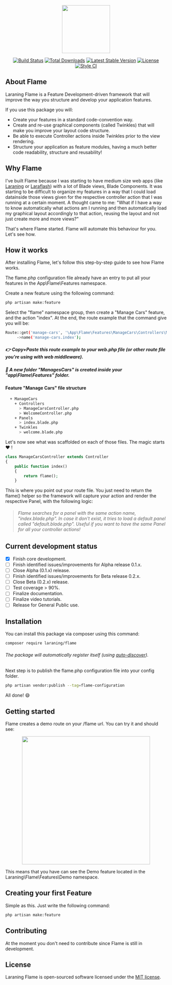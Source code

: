 <p align="center"><img src="https://flame.laraning.com/assets/logos/logo-deploy.jpg" width="150"></p>

<p align="center">
<a href="https://travis-ci.org/laraning/flame"><img src="https://travis-ci.org/laraning/flame.svg" alt="Build Status"></a>
<a href="https://packagist.org/packages/laraning/flame"><img src="https://poser.pugx.org/laraning/flame/d/total.svg" alt="Total Downloads"></a>
<a href="https://packagist.org/packages/laraning/flame"><img src="https://poser.pugx.org/laraning/flame/v/stable.svg" alt="Latest Stable Version"></a>
<a href="https://packagist.org/packages/laraning/flame"><img src="https://poser.pugx.org/laraning/flame/license.svg" alt="License"></a>
<a href="https://github.styleci.io/repos/145177976"><img src="https://github.styleci.io/repos/145177976/shield" alt="Style CI"></a>
</p>

## About Flame

Laraning Flame is a Feature Development-driven framework that will improve the way you structure and
develop your application features.

If you use this package you will:
* Create your features in a standard code-convention way.
* Create and re-use graphical components (called Twinkles) that will make you improve your layout code structure.
* Be able to execute Controller actions inside Twinkles prior to the view rendering.
* Structure your application as feature modules, having a much better code readability, structure and reusability!

## Why Flame

I've built Flame because I was starting to have medium size web apps (like [Laraning](https://www.laraning.com) or [Laraflash](https://www.laraflash.com)) with a lot of Blade views, Blade Components.
It was starting to be difficult to organize my features in a way that I could load datainside those views given for the respective controller action that I was running at a certain moment.
A thought came to me: "What if I have a way to know automatically what actions am I running and then automatically load my graphical
layout accordingly to that action, reusing the layout and not just create more and more views?"

That's where Flame started. Flame will automate this behaviour for you. Let's see how.

## How it works

After installing Flame, let's follow this step-by-step guide to see how Flame works.

The flame.php configuration file already have an entry to put all your features in the App\Flame\Features namespace.

Create a new feature using the following command:

```bash
php artisan make:feature
```

Select the "flame" namespace group, then create a "Manage Cars" feature, and the action "index".
At the end, the route example that the command give you will be:

```bash
Route::get('manage-cars', '\App\Flame\Features\ManageCars\Controllers\ManageCarsController@index')
     ->name('manage-cars.index');
```

##### :point_right: Copy+Paste this route example to your web.php file (or other route file you're using with web middleware).

##### :floppy_disk: A new folder "ManagesCars" is created inside your "app\Flame\Features" folder.

#### Feature "Manage Cars" file structure

```bash
  + ManageCars
    + Controllers
      > ManageCarsController.php
      > WelcomeController.php
    + Panels
      > index.blade.php
    + Twinkles
      > welcome.blade.php
```

Let's now see what was scaffolded on each of those files. The magic starts :heart: !

```php
class ManageCarsController extends Controller
{
    public function index()
    {
        return flame();
    }
```

This is where you point out your route file. You just need to return the flame() helper so the framework will
capture your action and render the respective Panel, with the following logic:
> ###### Flame searches for a panel with the same action name, "index.blade.php". In case it don't exist, it tries to load a default panel called "default.blade.php". Useful if you want to have the same Panel for all your controller actions!

## Current development status
- [x] Finish core development.
- [ ] Finish identified issues/improvements for Alpha release 0.1.x.
- [ ] Close Alpha (0.1.x) release.
- [ ] Finish identified issues/improvements for Beta release 0.2.x.
- [ ] Close Beta (0.2.x) release.
- [ ] Test coverage > 90%.
- [ ] Finalize documentation.
- [ ] Finalize video tutorials.
- [ ] Release for General Public use.

## Installation

You can install this package via composer using this command:

```bash
composer require laraning/flame
```

###### The package will automatically register itself (using [auto-discover](https://laravel-news.com/package-auto-discovery)).

Next step is to publish the flame.php configuration file into your config folder.

```bash
php artisan vendor:publish --tag=flame-configuration
```

All done! :smile:

## Getting started

Flame creates a demo route on your /flame url. You can try it and should see:
<p align="center"><img src="https://flame.laraning.com/assets/github/preview.jpg" width="400"></p>

This means that you have can see the Demo feature located in the Laraning\Flame\Features\Demo namespace.

## Creating your first Feature

Simple as this. Just write the following command:

```bash
php artisan make:feature
```

## Contributing

At the moment you don't need to contribute since Flame is still in development.

## License

Laraning Flame is open-sourced software licensed under the [MIT license](https://opensource.org/licenses/MIT).